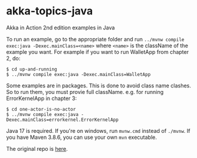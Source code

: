 # akka-topics-java
Akka in Action 2nd edition examples in Java

To run an example, go to the appropriate folder and run
`../mvnw compile exec:java -Dexec.mainClass=<name>`
where `<name>` is the className of the example you want.
For example if you want to run WalletApp from chapter 2, do:
``` console
$ cd up-and-running
$ ../mvnw compile exec:java -Dexec.mainClass=WalletApp
```

Some examples are in packages. This is done to avoid class name clashes.
So to run them, you must provie full className.
e.g. for running ErrorKernelApp in chapter 3:
``` console
$ cd one-actor-is-no-actor
$ ../mvnw compile exec:java -Dexec.mainClass=errorkernel.ErrorKernelApp
```

Java 17 is required.
If you're on windows, run `mvnw.cmd` instead of `./mvnw`. If you have Maven 3.8.6, you can use your own `mvn` executable.

The original repo is [here](https://github.com/franciscolopezsancho/akka-topics).
